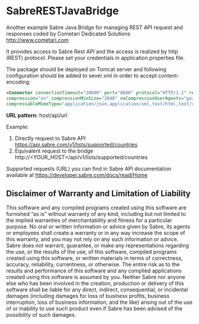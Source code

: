 # SabreRESTJavaBridge
Another example Sabre Java Bridge for managing REST API request and responses coded by Cometari Dedicated Solutions http://www.cometari.com

It provides access to Sabre Rest API and the access is realized by http (REST) protocol.
Please set your credentials in application.properties file.

The package should be deployed on Tomcat server and following configuration should be added to sever.xml 
in order to accept content-encoding:

```xml
<Connector connectionTimeout="20000" port="8080" protocol="HTTP/1.1" redirectPort="8443"
compression="on" compressionMinSize="2048" noCompressionUserAgents="gozilla, traviata"
compressableMimeType="application/json,application/xml,text/html,text/xml,text/plain"/>
```
**URL pattern:** host/api/url

Example:

1. Directly request to Sabre API https://api.sabre.com/v1/lists/supported/countries 
2. Equivalent request to the bridge http://\<YOUR_HOST\>/api/v1/lists/supported/countries

Supported requests (URL) you can find in Sabre API documentation available at https://developer.sabre.com/docs/read/Home

## Disclaimer of Warranty and Limitation of Liability

This software and any compiled programs created using this software are furnished “as is” without warranty of any kind, including but not limited to the implied warranties of merchantability and fitness for a particular purpose. No oral or written information or advice given by Sabre, its agents or employees shall create a warranty or in any way increase the scope of this warranty, and you may not rely on any such information or advice.
Sabre does not warrant, guarantee, or make any representations regarding the use, or the results of the use, of this software, compiled programs created using this software, or written materials in terms of correctness, accuracy, reliability, currentness, or otherwise. The entire risk as to the results and performance of this software and any compiled applications created using this software is assumed by you. Neither Sabre nor anyone else who has been involved in the creation, production or delivery of this software shall be liable for any direct, indirect, consequential, or incidental damages (including damages for loss of business profits, business interruption, loss of business information, and the like) arising out of the use of or inability to use such product even if Sabre has been advised of the possibility of such damages.

